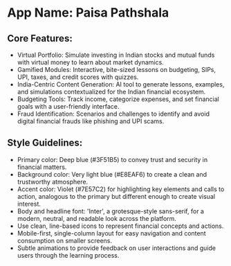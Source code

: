 # **App Name**: Paisa Pathshala

## Core Features:

- Virtual Portfolio: Simulate investing in Indian stocks and mutual funds with virtual money to learn about market dynamics.
- Gamified Modules: Interactive, bite-sized lessons on budgeting, SIPs, UPI, taxes, and credit scores with quizzes.
- India-Centric Content Generation: AI tool to generate lessons, examples, and simulations contextualized for the Indian financial ecosystem.
- Budgeting Tools: Track income, categorize expenses, and set financial goals with a user-friendly interface.
- Fraud Identification: Scenarios and challenges to identify and avoid digital financial frauds like phishing and UPI scams.

## Style Guidelines:

- Primary color: Deep blue (#3F51B5) to convey trust and security in financial matters.
- Background color: Very light blue (#E8EAF6) to create a clean and trustworthy atmosphere.
- Accent color: Violet (#7E57C2) for highlighting key elements and calls to action, analogous to the primary but different enough to create visual interest.
- Body and headline font: 'Inter', a grotesque-style sans-serif, for a modern, neutral, and readable look across the platform.
- Use clean, line-based icons to represent financial concepts and actions.
- Mobile-first, single-column layout for easy navigation and content consumption on smaller screens.
- Subtle animations to provide feedback on user interactions and guide users through the learning process.